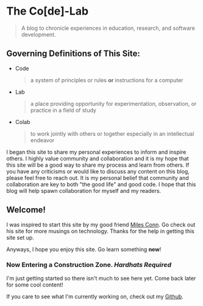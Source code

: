 # The Co[de]-Lab
> A blog to chronicle experiences in education, research, and software development.

## Governing Definitions of This Site:
- Code
  >a system of principles or rules  **or** instructions for a computer

- Lab
  >a place providing opportunity for experimentation, observation, or practice in a field of study

- Colab
  >to work jointly with others or together especially in an intellectual endeavor  


I began this site to share my personal experiences to inform and inspire others.
I highly value community and collaboration and it is my hope that this site will be a good way to
share my process and learn from others. If you have any criticisms or would like to discuss any content
on this blog, please feel free to reach out.  It is my personal belief that community and collaboration are
key to both "the good life" and good code. I hope that this blog will help spawn collaboration for myself and my readers.

## Welcome!

I was inspired to start this site by my good friend [Miles Conn](http://milesconn.io).
Go check out his site for more musings on technology. Thanks for the help in getting
this site set up.

Anyways, I hope you enjoy this site. Go learn something **new**!

### Now Entering a Construction Zone. *Hardhats Required*

I'm just getting started so there isn't much to see here yet. Come back later for some cool content!

If you care to see what I'm currently working on, check out my [Github](https://github.com/sulleyi).
